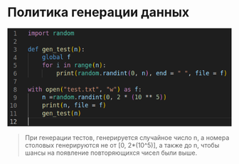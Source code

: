 #  Политика генерации данных
![Код генерации тестов](gen_test.png) 

>При генерации тестов, генерируется случайное число n, а номера столовых генерируются не от [0, 2*(10^5)], а также до n, чтобы шансы на появление повторяющихся чисел были выше.